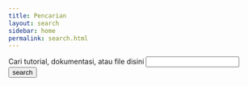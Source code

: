 ```yaml
---
title: Pencarian
layout: search
sidebar: home
permalink: search.html
---
```


<form action="/search.html" method="get">
  <label for="search-box">Cari tutorial, dokumentasi, atau file disini</label>
  <input type="text" id="search-box" name="query">
  <input type="submit" value="search">
</form>

<ul id="search-results"></ul>

